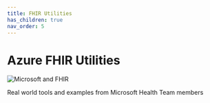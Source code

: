 ```yaml
---
title: FHIR Utilities
has_children: true
nav_order: 5
---
```


# Azure FHIR Utilities

![Microsoft and FHIR](/assets/images/msft-fhir.png)

Real world tools and examples from Microsoft Health Team members
